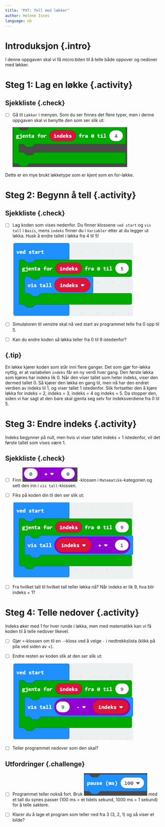 ```yaml
---
title: "PXT: Tell med løkker"
author: Helene Isnes
language: nb
---
```



# Introduksjon {.intro}
I denne oppgaven skal vi få micro:biten til å telle både oppover og nedover med løkker.


# Steg 1: Lag en løkke {.activity}

## Sjekkliste {.check}

- [ ] Gå til `Løkker` i menyen. Som du ser finnes det flere typer, men i denne oppgaven skal vi benytte den som ser slik ut:

	![Bilde som viser gjenta for indeks fra 0 til 4 klossen](gjenta_for_kloss.png)

Dette er en mye brukt løkketype som er kjent som en for-løkke.

# Steg 2: Begynn å tell {.activity}

## Sjekkliste {.check}

- [ ] Lag koden som vises nedenfor. Du finner klossene `ved start` og `vis tall` i `Basis`, mens `indeks` finner du i `Variabler` etter at du legger ut løkka. Husk å endre tallet i løkka fra 4 til 5!

	![Bilde som illustrerer hvordan en kan få micro:biten til å telle fra 0 opp til 5](ved_start_1.png)

- [ ] Simulatoren til venstre skal nå ved start av programmet telle fra 0 opp til 5.

- [ ] Kan du endre koden så løkka teller fra 0 til 9 istedenfor?

## {.tip}

En løkke kjører koden som står inni flere ganger. Det som gjør for-løkka nyttig, er at variabelen `indeks` får en ny verdi hver gang. Den første løkka som kjøres har indeks lik 0. Når den viser tallet som heter indeks, viser den dermed tallet 0. Så kjører den løkka en gang til, men nå har den endret verdien av indeks til 1, og viser tallet 1 istedenfor. Slik fortsetter den å kjøre løkka for indeks = 2, indeks = 3, indeks = 4 og indeks = 5. Da stopper den, siden vi har sagt at den bare skal gjenta seg selv for indeksverdiene fra 0 til 5. 


# Steg 3: Endre indeks {.activity}

Indeks begynner på null, men hvis vi viser tallet indeks + 1 istedenfor, vil det første tallet som vises være 1.

## Sjekkliste {.check}

- [ ] Finn ![Bilde av pluss klossen](pluss_kloss.png) -klossen i `Matematikk`-kategorien og sett den inn i `vis tall`-klossen.

- [ ] Fiks på koden din til den ser slik ut:

	![Bilde av program som teller fra 1 til 10](ved_start_2.png)

- [ ] Fra hvilket tall til hvilket tall teller løkka nå? Når indeks er lik 9, hva blir indeks + 1?


# Steg 4: Telle nedover {.activity}

Indeks øker med 1 for hver runde i løkka, men med matematikk kan vi få koden til å telle nedover likevel.

- [ ] Gjør `+`-klossen om til en `-`-kloss ved å velge `-` i nedtrekkslista (klikk på pila ved siden av +). 

- [ ] Endre resten av koden slik at den ser slik ut: 

	![Bilde av program som teller nedover fra 9 til 0](ved_start_3.png)

- [ ] Teller programmet nedover som den skal?


## Utfordringer {.challenge}

- [ ] Programmet teller nokså fort. Bruk ![Bilde av pause kloss](pause_kloss.png) med et tall du synes passer (100 ms = et tidels sekund, 1000 ms = 1 sekund) for å telle saktere. 

- [ ] Klarer du å lage et program som teller ned fra 3 (3, 2, 1) og så viser et bilde?
